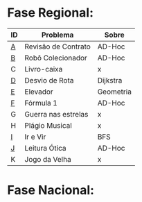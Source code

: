 # **Fase Regional:**

| ID  |  Problema  | Sobre |
| - | ------------------- | -------- |
| [A]() |  Revisão de Contrato |  AD-Hoc |
| [B]() |  Robô Colecionador |  AD-Hoc |
| C |  Livro-caixa |  x |
| [D]() |  Desvio de Rota |  Dijkstra |
| [E]() |  Elevador |  Geometria |
| [F]() |  Fórmula 1 |  AD-Hoc |
| G |  Guerra nas estrelas |  x |
| H |  Plágio Musical |  x |
| [I]() |  Ir e Vir |  BFS |
| [J]() |  Leitura Ótica |  AD-Hoc |
| K|  Jogo da Velha |  x |

# **Fase Nacional:**
